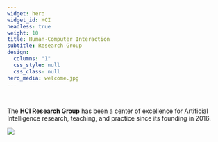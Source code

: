 ```yaml
---
widget: hero
widget_id: HCI
headless: true
weight: 10
title: Human-Computer Interaction
subtitle: Research Group
design:
  columns: "1"
  css_style: null
  css_class: null
hero_media: welcome.jpg
---
```

<br>

The **HCI Research Group** has been a center of excellence for Artificial Intelligence research, teaching, and practice since its founding in 2016.

![](titel_illustration.png)